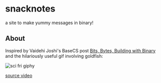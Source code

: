 # snacknotes
a site to make yummy messages in binary!


## About
Inspired by Vaidehi Joshi's BaseCS post [Bits, Bytes, Building with Binary](https://medium.com/basecs/bits-bytes-building-with-binary-13cb4289aafa) and the hilariously useful gif involving goldfish:

![sci fri giphy](https://media.giphy.com/media/3o85xm153bM61piQV2/giphy.gif) 

[source video](https://www.sciencefriday.com/educational-resources/write-your-name-in-binary-code/)

